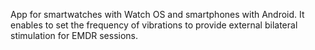App for smartwatches with Watch OS and smartphones with Android. It enables to set the frequency of vibrations to provide external bilateral stimulation for EMDR sessions.

